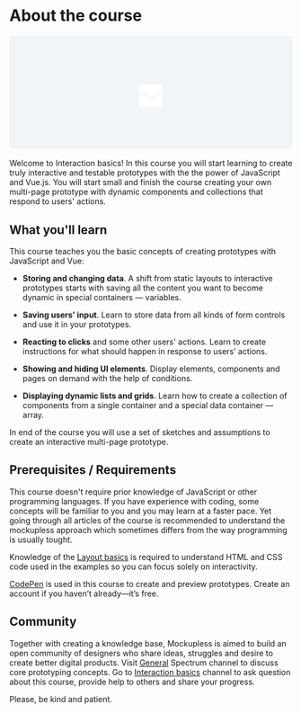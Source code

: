 # About the course

![illustration that welcomes users to the course](./Setup/media/il-about.png)
<!-- todo: illustration: welcoming to interaction -->

Welcome to Interaction basics! In this course you will start learning to create truly interactive and testable prototypes with the the power of JavaScript and Vue.js. You will start small and finish the course creating your own multi-page prototype with dynamic components and collections that respond to users' actions.
<!-- todo: link: maybe to About section explaining why particular technologies have been chosen -->


## What you'll learn

This course teaches you the basic concepts of creating prototypes with JavaScript and Vue:

- **Storing and changing data**. A shift from static layouts to interactive prototypes starts with saving all the content you want to become dynamic in special containers — variables.

- **Saving users' input**. Learn to store data from all kinds of form controls and use it in your prototypes. 

- **Reacting to clicks** and some other users' actions. Learn to create instructions for what should happen in response to users’ actions.

- **Showing and hiding UI elements**. Display elements, components and pages on demand with the help of conditions.

- **Displaying dynamic lists and grids**. Learn how to create a collection of components from a single container and a special data container — array.

In end of the course you will use a set of sketches and assumptions to create an interactive multi-page prototype.

## Prerequisites / Requirements

This course doesn't require prior knowledge of JavaScript or other programming languages. If you have experience with coding, some concepts will be familiar to you and you may learn at a faster pace. Yet going through all articles of the course is recommended to understand the mockupless approach which sometimes differs from the way programming is usually tought.
<!-- todo: link: maybe to About section where approach is described and reasoning is provided -->

Knowledge of the [Layout basics](./../LayoutBasics/) is required to understand HTML and CSS code used in the examples so you can focus solely on interactivity.

<!-- [Chrome](https://www.google.com/chrome/) and [VSCode](https://code.visualstudio.com/download) are used in this course to view and edit prototypes. You are free to use Firefox and a code editor of your choice instead—just make sure you are familiar with their UI so you won't spend too much time finding required functionality. -->

[CodePen](https://codepen.io) is used in this course to create and preview prototypes. Create an account if you haven’t already—it’s free.

<!-- the Practice bit probably should be replaced with Practice artice -->

<!-- ## Practice

Most articles in this course have self-practice tasks that are designed to help you learn the material better by applying the knowledge yourself. Completing these tasks is highly recommended as it is almost impossible to understand most of the concepts without practicing them and combining them to solve complex tasks. Facing problems and finding your way out is the key to mastering new skills.  -->

## Community

Together with creating a knowledge base, Mockupless is aimed to build an open community of designers who share ideas, struggles and desire to create better digital products. Visit [General](https://spectrum.chat/mockupless/general) Spectrum channel to discuss core prototyping concepts. Go to [Interaction basics](https://spectrum.chat/mockupless/interactions-basics) channel to ask question about this course, provide help to others and share your progress.

Please, be kind and patient.